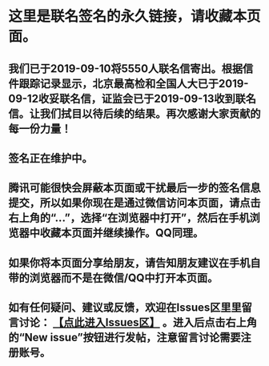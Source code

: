 这里是联名签名的永久链接，请收藏本页面。
====================

我们已于2019-09-10将5550人联名信寄出。根据信件跟踪记录显示，北京最高检和全国人大已于2019-09-12收妥联名信，证监会已于2019-09-13收到联名信。让我们拭目以待后续的结果。再次感谢大家贡献的每一份力量！
---------------------

签名正在维护中。
---------------------

腾讯可能很快会屏蔽本页面或干扰最后一步的签名信息提交，所以如果你现在是通过微信访问本页面，请点击右上角的“...”，选择“在浏览器中打开”，然后在手机浏览器中收藏本页面并继续操作。QQ同理。
---------------------

如果你将本页面分享给朋友，请告知朋友建议在手机自带的浏览器而不是在微信/QQ中打开本页面。
---------------------

如有任何疑问、建议或反馈，欢迎在Issues区里里留言讨论： [【点此进入Issues区】](https://github.com/lehui99/tdw/issues) 。进入后点击右上角的“New issue”按钮进行发帖，注意留言讨论需要注册账号。
---------------------
